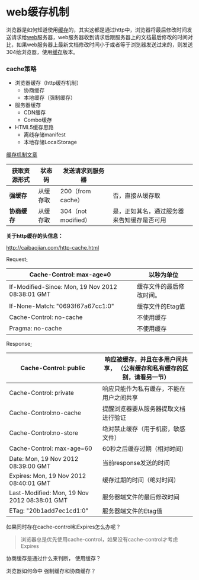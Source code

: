 

# web缓存机制

浏览器是如何知道使用[缓存](http://caibaojian.com/t/%e7%bc%93%e5%ad%98)的，其实这都是通过http中，浏览器将最后修改时间发送请求给[web](http://caibaojian.com/c/web)服务器，web服务器收到请求后跟服务器上的文档最后修改的时间对比，如果web服务器上最新文档修改时间小于或者等于浏览器发送过来的，则发送304给浏览器，使用[缓存](http://caibaojian.com/t/%e7%bc%93%e5%ad%98)版本。

### cache策略

- 浏览器缓存（http缓存机制）
  - 协商缓存
  - 本地缓存（强制缓存）
- 服务器缓存
  - CDN缓存
  - Combo缓存
- HTML5缓存思路
  - 离线存储manifest
  - 本地存储LocalStorage

[缓存机制文章](http://caibaojian.com/http-cache.html)

| **获取资源形式** | **状态码** | **发送请求到服务器**      |                       |
| ---------- | ------- | ----------------- | --------------------- |
| **强缓存**    | 从缓存取    | 200（from cache）   | 否，直接从缓存取              |
| **协商缓存**   | 从缓存取    | 304（not modified） | 是，正如其名，通过服务器来告知缓存是否可用 |



**关于http缓存的头信息：**

http://caibaojian.com/http-cache.html

Request[·](http://caibaojian.com/http-cache.html)

| Cache-Control: max-age=0                 | 以秒为单位        |
| ---------------------------------------- | ------------ |
| If-Modified-Since: Mon, 19 Nov 2012 08:38:01 GMT | 缓存文件的最后修改时间。 |
| If-None-Match: "0693f67a67cc1:0"         | 缓存文件的Etag值   |
| Cache-Control: no-cache                  | 不使用缓存        |
| Pragma: no-cache                         | 不使用缓存        |



Response[·](http://caibaojian.com/http-cache.html)

| Cache-Control: public                    | 响应被缓存，并且在多用户间共享，  （公有缓存和私有缓存的区别，请看另一节） |
| ---------------------------------------- | -------------------------------------- |
| Cache-Control: private                   | 响应只能作为私有缓存，不能在用户之间共享                   |
| Cache-Control:no-cache                   | 提醒浏览器要从服务器提取文档进行验证                     |
| Cache-Control:no-store                   | 绝对禁止缓存（用于机密，敏感文件）                      |
| Cache-Control: max-age=60                | 60秒之后缓存过期（相对时间）                        |
| Date: Mon, 19 Nov 2012 08:39:00 GMT      | 当前response发送的时间                        |
| Expires: Mon, 19 Nov 2012 08:40:01 GMT   | 缓存过期的时间（绝对时间）                          |
| Last-Modified: Mon, 19 Nov 2012 08:38:01 GMT | 服务器端文件的最后修改时间                          |
| ETag: "20b1add7ec1cd1:0"                 | 服务器端文件的Etag值                           |







如果同时存在cache-control和Expires怎么办呢？

> 浏览器总是优先使用cache-control，如果没有cache-control才考虑Expires

协商缓存是通过什么来判断， 使用缓存？

浏览器如何命中 强制缓存和协商缓存？